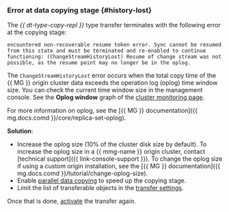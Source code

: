 ### Error at data copying stage {#history-lost}

The _{{ dt-type-copy-repl }}_ type transfer terminates with the following error at the copying stage:

```text
encountered non-recoverable resume token error. Sync cannot be resumed from this state and must be terminated and re-enabled to continue functioning: (ChangeStreamHistoryLost) Resume of change stream was not possible, as the resume point may no longer be in the oplog.
```

The `ChangeStreamHistoryLost` error occurs when the total copy time of the {{ MG }} origin cluster data exceeds the operation log (oplog) time window size. You can check the current time window size in the management console. See the **Oplog window** graph of the [cluster monitoring page](../../../../managed-mongodb/operations/monitoring.md).

For more information on oplog, see the [{{ MG }} documentation]({{ mg.docs.comd }}/core/replica-set-oplog).

**Solution**:

* Increase the oplog size (10% of the cluster disk size by default). To increase the oplog size in a {{ mmg-name }} origin cluster, contact [technical support]({{ link-console-support }}). To change the oplog size if using a custom origin installation, see the [{{ MG }} documentation]({{ mg.docs.comd }}/tutorial/change-oplog-size).
* Enable [parallel data copying](../../../../data-transfer/concepts/sharded.md) to speed up the copying stage.
* Limit the list of transferable objects in the [transfer settings](../../../../data-transfer/operations/transfer.md#create).

Once that is done, [activate](../../../../data-transfer/operations/transfer.md#activate) the transfer again.
